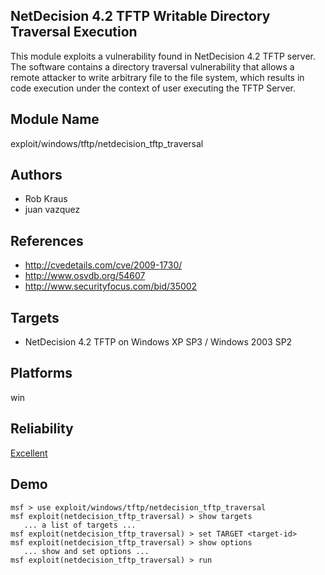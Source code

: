 ## NetDecision 4.2 TFTP Writable Directory Traversal Execution

This module exploits a vulnerability found in NetDecision 
4.2 TFTP server. The software contains a directory traversal 
vulnerability that allows a remote attacker to write 
arbitrary file to the file system, which results in code 
execution under the context of user executing the TFTP 
Server.


## Module Name
exploit/windows/tftp/netdecision_tftp_traversal

## Authors
* Rob Kraus
* juan vazquez


## References
* http://cvedetails.com/cve/2009-1730/
* http://www.osvdb.org/54607
* http://www.securityfocus.com/bid/35002



## Targets
* NetDecision 4.2 TFTP on Windows XP SP3 / Windows 2003 SP2


## Platforms
win

## Reliability
[Excellent](https://github.com/rapid7/metasploit-framework/wiki/Exploit-Ranking)

## Demo

```
msf > use exploit/windows/tftp/netdecision_tftp_traversal
msf exploit(netdecision_tftp_traversal) > show targets
   ... a list of targets ...
msf exploit(netdecision_tftp_traversal) > set TARGET <target-id>
msf exploit(netdecision_tftp_traversal) > show options
   ... show and set options ...
msf exploit(netdecision_tftp_traversal) > run
```
    
    